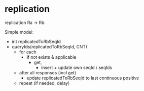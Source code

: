 replication
==

replication Ra -> Rb

Simple model:

- int replicatedToRbSeqId
- queryIds(replicatedToRbSeqId, CNT)
    - for each
        - if not exists & applicable
            - get, 
                - insert + update own seqId / seqIds
    - after all responses (incl get)
        - update replicatedToRbSeqId to last continuous positive
    - repeat (if needed, delay)
    


  